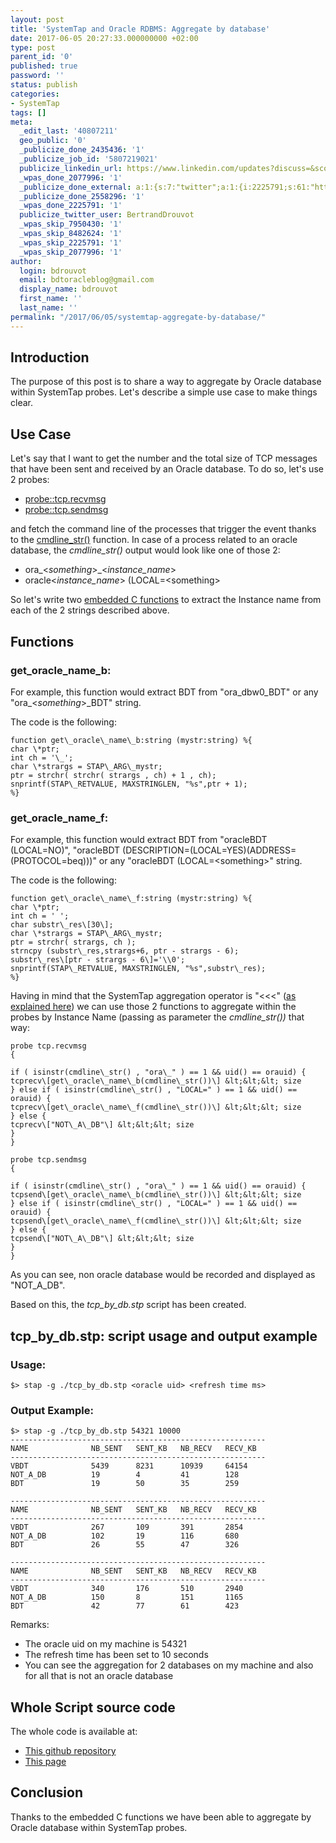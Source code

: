 ```yaml
---
layout: post
title: 'SystemTap and Oracle RDBMS: Aggregate by database'
date: 2017-06-05 20:27:33.000000000 +02:00
type: post
parent_id: '0'
published: true
password: ''
status: publish
categories:
- SystemTap
tags: []
meta:
  _edit_last: '40807211'
  geo_public: '0'
  _publicize_done_2435436: '1'
  _publicize_job_id: '5807219021'
  publicize_linkedin_url: https://www.linkedin.com/updates?discuss=&scope=16310177&stype=M&topic=6277576453739675648&type=U&a=7DSF
  _wpas_done_2077996: '1'
  _publicize_done_external: a:1:{s:7:"twitter";a:1:{i:2225791;s:61:"https://twitter.com/BertrandDrouvot/status/871810765229043712";}}
  _publicize_done_2558296: '1'
  _wpas_done_2225791: '1'
  publicize_twitter_user: BertrandDrouvot
  _wpas_skip_7950430: '1'
  _wpas_skip_8482624: '1'
  _wpas_skip_2225791: '1'
  _wpas_skip_2077996: '1'
author:
  login: bdrouvot
  email: bdtoracleblog@gmail.com
  display_name: bdrouvot
  first_name: ''
  last_name: ''
permalink: "/2017/06/05/systemtap-aggregate-by-database/"
---
```


Introduction
------------

The purpose of this post is to share a way to aggregate by Oracle database within SystemTap probes. Let's describe a simple use case to make things clear.

Use Case
--------

Let's say that I want to get the number and the total size of TCP messages that have been sent and received by an Oracle database. To do so, let's use 2 probes:

-   [probe::tcp.recvmsg](https://sourceware.org/systemtap/tapsets/API-tcp-recvmsg.html)
-   [probe::tcp.sendmsg](https://sourceware.org/systemtap/tapsets/API-tcp-sendmsg.html)

and fetch the command line of the processes that trigger the event thanks to the [cmdline\_str()](https://sourceware.org/systemtap//tapsets/API-cmdline-str.html) function. In case of a process related to an oracle database, the *cmdline\_str()* output would look like one of those 2:

-   ora\_&lt;*something*&gt;\_&lt;*instance\_name*&gt;
-   oracle&lt;*instance\_name*&gt; (LOCAL=&lt;something&gt;

So let's write two [embedded C functions](https://sourceware.org/systemtap/langref/Components_SystemTap_script.html#SECTION00046000000000000000) to extract the Instance name from each of the 2 strings described above.

Functions
---------

### get\_oracle\_name\_b:

For example, this function would extract BDT from "ora\_dbw0\_BDT" or any "ora\_&lt;*something*&gt;\_BDT" string.

The code is the following:

```
function get\_oracle\_name\_b:string (mystr:string) %{  
char \*ptr;  
int ch = '\_';  
char \*strargs = STAP\_ARG\_mystr;  
ptr = strchr( strchr( strargs , ch) + 1 , ch);  
snprintf(STAP\_RETVALUE, MAXSTRINGLEN, "%s",ptr + 1);  
%}  
```

### get\_oracle\_name\_f:

For example, this function would extract BDT from "oracleBDT (LOCAL=NO)", "oracleBDT (DESCRIPTION=(LOCAL=YES)(ADDRESS=(PROTOCOL=beq)))" or any "oracleBDT (LOCAL=&lt;something&gt;" string.

The code is the following:

```
function get\_oracle\_name\_f:string (mystr:string) %{  
char \*ptr;  
int ch = ' ';  
char substr\_res\[30\];  
char \*strargs = STAP\_ARG\_mystr;  
ptr = strchr( strargs, ch );  
strncpy (substr\_res,strargs+6, ptr - strargs - 6);  
substr\_res\[ptr - strargs - 6\]='\\0';  
snprintf(STAP\_RETVALUE, MAXSTRINGLEN, "%s",substr\_res);  
%}  
```

Having in mind that the SystemTap aggregation operator is "&lt;&lt;&lt;" ([as explained here](https://sourceware.org/systemtap/langref/Statistics_aggregates.html)) we can use those 2 functions to aggregate within the probes by Instance Name (passing as parameter the *cmdline\_str())* that way:

```
probe tcp.recvmsg  
{

if ( isinstr(cmdline\_str() , "ora\_" ) == 1 && uid() == orauid) {  
tcprecv\[get\_oracle\_name\_b(cmdline\_str())\] &lt;&lt;&lt; size  
} else if ( isinstr(cmdline\_str() , "LOCAL=" ) == 1 && uid() == orauid) {  
tcprecv\[get\_oracle\_name\_f(cmdline\_str())\] &lt;&lt;&lt; size  
} else {  
tcprecv\["NOT\_A\_DB"\] &lt;&lt;&lt; size  
}  
}

probe tcp.sendmsg  
{

if ( isinstr(cmdline\_str() , "ora\_" ) == 1 && uid() == orauid) {  
tcpsend\[get\_oracle\_name\_b(cmdline\_str())\] &lt;&lt;&lt; size  
} else if ( isinstr(cmdline\_str() , "LOCAL=" ) == 1 && uid() == orauid) {  
tcpsend\[get\_oracle\_name\_f(cmdline\_str())\] &lt;&lt;&lt; size  
} else {  
tcpsend\["NOT\_A\_DB"\] &lt;&lt;&lt; size  
}  
}  
```

As you can see, non oracle database would be recorded and displayed as "NOT\_A\_DB".

Based on this, the *tcp\_by\_db.stp* script has been created.

tcp\_by\_db.stp: script usage and output example
------------------------------------------------

### Usage:

    $> stap -g ./tcp_by_db.stp <oracle uid> <refresh time ms>

### Output Example:

    $> stap -g ./tcp_by_db.stp 54321 10000
    ---------------------------------------------------------
    NAME              NB_SENT   SENT_KB   NB_RECV   RECV_KB
    ---------------------------------------------------------
    VBDT              5439      8231      10939     64154
    NOT_A_DB          19        4         41        128
    BDT               19        50        35        259

    ---------------------------------------------------------
    NAME              NB_SENT   SENT_KB   NB_RECV   RECV_KB
    ---------------------------------------------------------
    VBDT              267       109       391       2854
    NOT_A_DB          102       19        116       680
    BDT               26        55        47        326

    ---------------------------------------------------------
    NAME              NB_SENT   SENT_KB   NB_RECV   RECV_KB
    ---------------------------------------------------------
    VBDT              340       176       510       2940
    NOT_A_DB          150       8         151       1165
    BDT               42        77        61        423

Remarks:

-   The oracle uid on my machine is 54321
-   The refresh time has been set to 10 seconds
-   You can see the aggregation for 2 databases on my machine and also for all that is not an oracle database

Whole Script source code
------------------------

The whole code is available at:

-   [This github repository](https://github.com/bdrouvot/SystemTap)
-   [This page](https://bdrouvot.wordpress.com/tcp_by_dbs-stp_script/)

Conclusion
----------

Thanks to the embedded C functions we have been able to aggregate by Oracle database within SystemTap probes.
